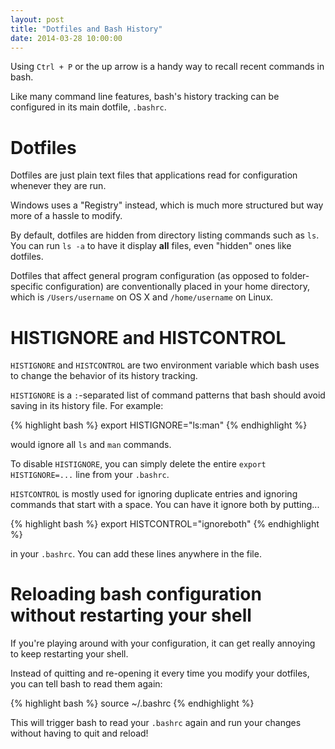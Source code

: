 ```yaml
---
layout: post
title: "Dotfiles and Bash History"
date: 2014-03-28 10:00:00
---
```


Using `Ctrl + P` or the up arrow is a handy way to recall recent commands in bash.

Like many command line features, bash's history tracking can be configured in its main dotfile, `.bashrc`.


# Dotfiles
Dotfiles are just plain text files that applications read for configuration whenever they are run.

Windows uses a "Registry" instead, which is much more structured but way more of a hassle to modify.

By default, dotfiles are hidden from directory listing commands such as `ls`.
You can run `ls -a` to have it display **all** files, even "hidden" ones
like dotfiles.

Dotfiles that affect general program configuration (as opposed to folder-specific configuration) are
conventionally placed in your home directory, which is `/Users/username` on OS X and
`/home/username` on Linux.


# HISTIGNORE and HISTCONTROL
`HISTIGNORE` and `HISTCONTROL` are two environment variable which bash uses
to change the behavior of its history tracking.

`HISTIGNORE` is a `:`-separated list of command patterns that bash should avoid saving
in its history file. For example:

{% highlight bash %}
export HISTIGNORE="ls:man"
{% endhighlight %}

would ignore all `ls` and `man` commands.

To disable `HISTIGNORE`, you can simply delete the entire `export HISTIGNORE=...` line
from your `.bashrc`.

`HISTCONTROL` is mostly used for ignoring duplicate entries and ignoring commands that start with
a space. You can have it ignore both by putting...

{% highlight bash %}
export HISTCONTROL="ignoreboth"
{% endhighlight %}

in your `.bashrc`. You can add these lines anywhere in the file.


# Reloading bash configuration without restarting your shell
If you're playing around with your configuration, it can get really annoying to keep restarting your shell.

Instead of quitting and re-opening it every time you modify your dotfiles, you can tell bash to read them again:

{% highlight bash %}
source ~/.bashrc
{% endhighlight %}

This will trigger bash to read your `.bashrc` again and run your changes without having to quit and reload!

